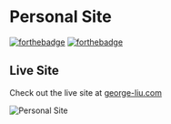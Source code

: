 # Personal Site

[![forthebadge](https://forthebadge.com/images/badges/uses-html.svg)](https://forthebadge.com)  [![forthebadge](https://forthebadge.com/images/badges/uses-css.svg)](https://forthebadge.com)

## Live Site
Check out the live site at [george-liu.com](https://george-liu.com)

![Personal Site](https://github.com/saphknight/saphknight.github.io/blob/master/img/live-site.PNG "Live Site")

